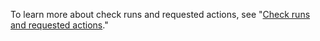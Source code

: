 To learn more about check runs and requested actions, see "[Check runs and requested actions](/v3/checks/runs/#check-runs-and-requested-actions)."
